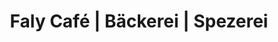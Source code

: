 ---
title: "Faly Café | Bäckerei | Spezerei"
url: /moellersdorf/faly-cafe-baeckerei-spezerei/
shop: Bäckerei
---